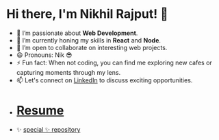 # Hi there, I'm Nikhil Rajput! 👋

- 👀 I’m passionate about **Web Development**.
- 🌱 I’m currently honing my skills in **React** and **Node**.
- 💞️ I’m open to collaborate on interesting web projects.
- 😄 Pronouns: Nik 😎
- ⚡ Fun fact: When not coding, you can find me exploring new cafes or capturing moments through my lens.
- 📫 Let's connect on [LinkedIn](https://www.linkedin.com/in/nikhil-rajput-294816251) to discuss exciting opportunities.
- # [Resume](https://drive.google.com/file/d/1pjef-3pu-ZNxWMtQPzwLMUtn4fPV15rF/view?usp=drive_link)
- ✨ [special ✨ repository](https://github.com/Nik6348/My-Portfolio-)

